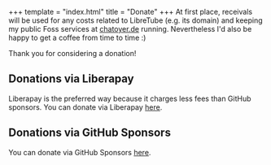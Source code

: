 +++
template = "index.html"
title = "Donate"
+++
At first place, receivals will be used for any costs related to LibreTube (e.g. its domain) and keeping my public Foss services at [chatoyer.de](https://chatoyer.de) running. Nevertheless I'd also be happy to get a coffee from time to time :)

Thank you for considering a donation!

## Donations via Liberapay
Liberapay is the preferred way because it charges less fees than GitHub sponsors.
You can donate via Liberapay [here](https://liberapay.com/Bnyro).

## Donations via GitHub Sponsors
You can donate via GitHub Sponsors [here](https://github.com/sponsors/Bnyro/).
